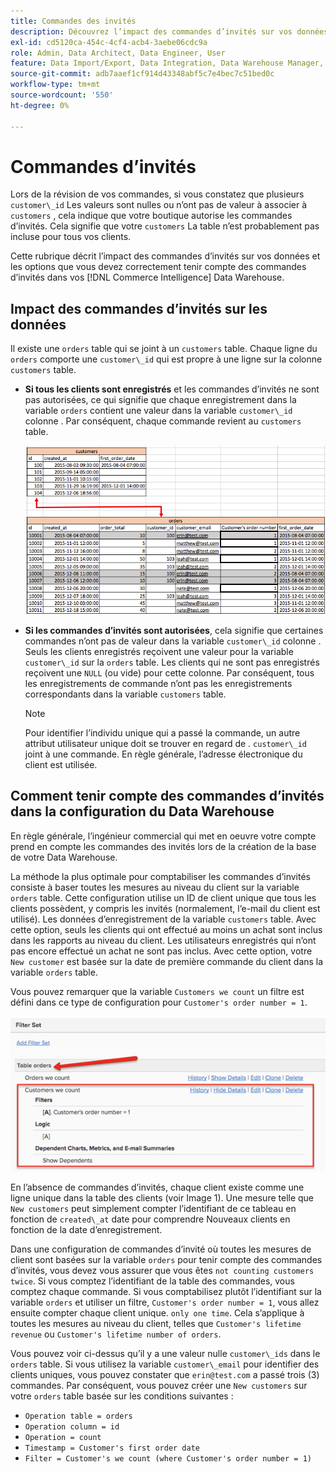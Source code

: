 ```yaml
---
title: Commandes des invités
description: Découvrez l’impact des commandes d’invités sur vos données et les options que vous devez correctement tenir compte des commandes d’invités dans vos [!DNL Commerce Intelligence] Data Warehouse.
exl-id: cd5120ca-454c-4cf4-acb4-3aebe06cdc9a
role: Admin, Data Architect, Data Engineer, User
feature: Data Import/Export, Data Integration, Data Warehouse Manager, Commerce Tables
source-git-commit: adb7aaef1cf914d43348abf5c7e4bec7c51bed0c
workflow-type: tm+mt
source-wordcount: '550'
ht-degree: 0%

---
```


# Commandes d’invités

Lors de la révision de vos commandes, si vous constatez que plusieurs `customer\_id` Les valeurs sont nulles ou n’ont pas de valeur à associer à `customers` , cela indique que votre boutique autorise les commandes d’invités. Cela signifie que votre `customers` La table n’est probablement pas incluse pour tous vos clients.

Cette rubrique décrit l’impact des commandes d’invités sur vos données et les options que vous devez correctement tenir compte des commandes d’invités dans vos [!DNL Commerce Intelligence] Data Warehouse.

## Impact des commandes d’invités sur les données

Il existe une `orders` table qui se joint à un `customers` table. Chaque ligne du `orders` comporte une `customer\_id` qui est propre à une ligne sur la colonne `customers` table.

* **Si tous les clients sont enregistrés** et les commandes d’invités ne sont pas autorisées, ce qui signifie que chaque enregistrement dans la variable `orders` contient une valeur dans la variable `customer\_id` colonne . Par conséquent, chaque commande revient au `customers` table.

  ![](../../assets/guest-orders-4.png)

* **Si les commandes d’invités sont autorisées**, cela signifie que certaines commandes n’ont pas de valeur dans la variable `customer\_id` colonne . Seuls les clients enregistrés reçoivent une valeur pour la variable `customer\_id` sur la `orders` table. Les clients qui ne sont pas enregistrés reçoivent une `NULL` (ou vide) pour cette colonne. Par conséquent, tous les enregistrements de commande n’ont pas les enregistrements correspondants dans la variable `customers` table.

  >[!NOTE]
  >
  >Pour identifier l’individu unique qui a passé la commande, un autre attribut utilisateur unique doit se trouver en regard de . `customer\_id` joint à une commande. En règle générale, l’adresse électronique du client est utilisée.

## Comment tenir compte des commandes d’invités dans la configuration du Data Warehouse

En règle générale, l’ingénieur commercial qui met en oeuvre votre compte prend en compte les commandes des invités lors de la création de la base de votre Data Warehouse.

La méthode la plus optimale pour comptabiliser les commandes d’invités consiste à baser toutes les mesures au niveau du client sur la variable `orders` table. Cette configuration utilise un ID de client unique que tous les clients possèdent, y compris les invités (normalement, l’e-mail du client est utilisé). Les données d’enregistrement de la variable `customers` table. Avec cette option, seuls les clients qui ont effectué au moins un achat sont inclus dans les rapports au niveau du client. Les utilisateurs enregistrés qui n’ont pas encore effectué un achat ne sont pas inclus. Avec cette option, votre `New customer` est basée sur la date de première commande du client dans la variable `orders` table.

Vous pouvez remarquer que la variable `Customers we count` un filtre est défini dans ce type de configuration pour `Customer's order number = 1`.

![](../../assets/guest-orders-filter-set.png)

En l’absence de commandes d’invités, chaque client existe comme une ligne unique dans la table des clients (voir Image 1). Une mesure telle que `New customers` peut simplement compter l’identifiant de ce tableau en fonction de `created\_at` date pour comprendre Nouveaux clients en fonction de la date d’enregistrement.

Dans une configuration de commandes d’invité où toutes les mesures de client sont basées sur la variable `orders` pour tenir compte des commandes d’invités, vous devez vous assurer que vous êtes `not counting customers twice`. Si vous comptez l’identifiant de la table des commandes, vous comptez chaque commande. Si vous comptabilisez plutôt l’identifiant sur la variable `orders` et utiliser un filtre, `Customer's order number = 1`, vous allez ensuite compter chaque client unique. `only one time`. Cela s’applique à toutes les mesures au niveau du client, telles que `Customer's lifetime revenue` ou `Customer's lifetime number of orders`.

Vous pouvez voir ci-dessus qu’il y a une valeur nulle `customer\_ids` dans le `orders` table. Si vous utilisez la variable `customer\_email` pour identifier des clients uniques, vous pouvez constater que `erin@test.com` a passé trois (3) commandes. Par conséquent, vous pouvez créer une `New customers` sur votre `orders` table basée sur les conditions suivantes :

* `Operation table = orders`
* `Operation column = id`
* `Operation = count`
* `Timestamp = Customer's first order date`
* `Filter = Customer's we count (where Customer's order number = 1)`
